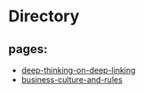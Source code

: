 # Directory

## pages:
- [deep-thinking-on-deep-linking](talks/deep-thinking-on-deep-linking.html)
- [business-culture-and-rules](/business-culture-and-rules.html)
